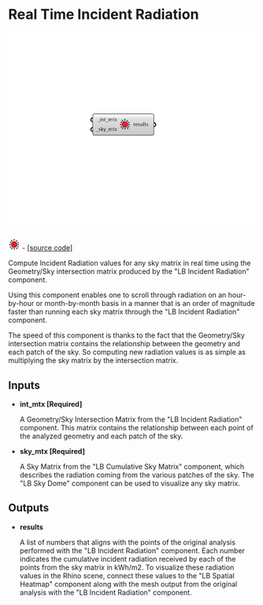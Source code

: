 # Real Time Incident Radiation

![](../../.gitbook/assets/Real_Time_Incident_Radiation.png)

![](../../.gitbook/assets/Real_Time_Incident_Radiation%20%281%29.png) - [\[source code\]](https://github.com/ladybug-tools/ladybug-grasshopper/blob/master/ladybug_grasshopper/src//LB%20Real%20Time%20Incident%20Radiation.py)

Compute Incident Radiation values for any sky matrix in real time using the Geometry/Sky intersection matrix produced by the "LB Incident Radiation" component.

Using this component enables one to scroll through radiation on an hour-by-hour or month-by-month basis in a manner that is an order of magnitude faster than running each sky matrix through the "LB Incident Radiation" component.

The speed of this component is thanks to the fact that the Geometry/Sky intersection matrix contains the relationship between the geometry and each patch of the sky. So computing new radiation values is as simple as multiplying the sky matrix by the intersection matrix.

## Inputs

* **int\_mtx \[Required\]**

  A Geometry/Sky Intersection Matrix from the "LB Incident Radiation"  component. This matrix contains the relationship between each point of the analyzed geometry and each patch of the sky. 

* **sky\_mtx \[Required\]**

  A Sky Matrix from the "LB Cumulative Sky Matrix" component, which describes the radiation coming from the various patches of the sky. The "LB Sky Dome" component can be used to visualize any sky matrix. 

## Outputs

* **results**

  A list of numbers that aligns with the points of the original analysis performed with the "LB Incident Radiation"  component. Each number indicates the cumulative incident radiation received by each of the points from the sky matrix in kWh/m2. To visualize these radiation values in the Rhino scene, connect these values to the "LB Spatial Heatmap" component along with the mesh output from the original analysis with the "LB Incident Radiation"  component. 

